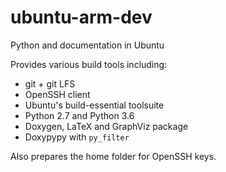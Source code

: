 # ubuntu-arm-dev
Python and documentation in Ubuntu

Provides various build tools including:
* git + git LFS
* OpenSSH client
* Ubuntu's build-essential toolsuite
* Python 2.7 and Python 3.6
* Doxygen, LaTeX and GraphViz package
* Doxypypy with `py_filter`

Also prepares the home folder for OpenSSH keys.
